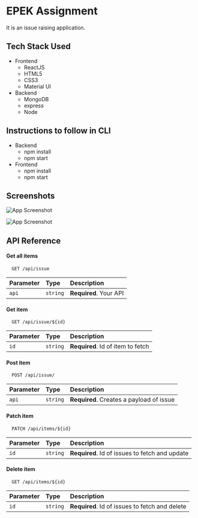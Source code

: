 
# EPEK Assignment

It is an issue raising application.

## Tech Stack Used

 - Frontend
   - ReactJS
   - HTML5
   - CSS3
   - Material UI
 - Backend
   - MongoDB
   - express
   - Node

## Instructions to follow in CLI 

 - Backend
   - npm install
   - npm start
 - Frontend
   - npm install
   - npm start
 

## Screenshots

![App Screenshot](https://i.ibb.co/0ZnFLrr/1.png)

![App Screenshot](https://i.ibb.co/BjQdHS5/2.png)



## API Reference

#### Get all items

```http
  GET /api/issue
```

| Parameter | Type     | Description                |
| :-------- | :------- | :------------------------- |
| `api` | `string` | **Required**. Your API |

#### Get item

```http
  GET /api/issue/${id}
```

| Parameter | Type     | Description                       |
| :-------- | :------- | :-------------------------------- |
| `id`      | `string` | **Required**. Id of item to fetch |

#### Post item

```http
  POST /api/issue/
```

| Parameter | Type     | Description                       |
| :-------- | :------- | :-------------------------------- |
| `api`      | `string` | **Required**. Creates a payload of issue |


#### Patch item

```http
  PATCH /api/items/${id}
```

| Parameter | Type     | Description                       |
| :-------- | :------- | :-------------------------------- |
| `id`      | `string` | **Required**. Id of issues to fetch and update |


#### Delete item

```http
  GET /api/items/${id}
```

| Parameter | Type     | Description                       |
| :-------- | :------- | :-------------------------------- |
| `id`      | `string` | **Required**. Id of issues to fetch and delete |

